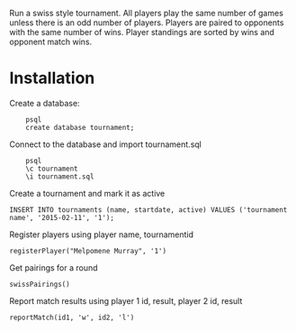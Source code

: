 Run a swiss style tournament. All players play the same number of games unless there is an odd number of players.
Players are paired to opponents with the same number of wins.
Player standings are sorted by wins and opponent match wins.

# Installation

Create a database:
```
	psql
	create database tournament;
```
	
Connect to the database and import tournament.sql
```
	psql
	\c tournament
	\i tournament.sql
```

Create a tournament and mark it as active 
```
INSERT INTO tournaments (name, startdate, active) VALUES ('tournament name', '2015-02-11', '1');
```

Register players using player name, tournamentid
```
registerPlayer("Melpomene Murray", '1')
```

Get pairings for a round
```
swissPairings()
```

Report match results using player 1 id, result, player 2 id, result
```
reportMatch(id1, 'w', id2, 'l')
```